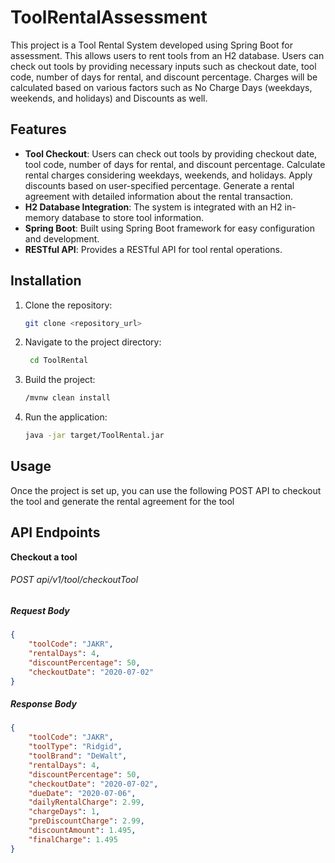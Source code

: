 # ToolRentalAssessment

This project is a Tool Rental System developed using Spring Boot for assessment. This allows users to rent tools from an H2 database. Users can check out tools by providing necessary inputs such as checkout date, tool code, number of days for rental, and discount percentage. Charges will be calculated based on various factors such as No Charge Days (weekdays, weekends, and holidays) and Discounts as well.

## Features

- **Tool Checkout**: 
		Users can check out tools by providing checkout date, tool code, number of days for rental, and discount percentage.
		Calculate rental charges considering weekdays, weekends, and holidays.
		Apply discounts based on user-specified percentage.
		Generate a rental agreement with detailed information about the rental transaction.
- **H2 Database Integration**: The system is integrated with an H2 in-memory database to store tool information.
- **Spring Boot**: Built using Spring Boot framework for easy configuration and development.
- **RESTful API**: Provides a RESTful API for tool rental operations.

## Installation

1. Clone the repository:

    ```bash
    git clone <repository_url>
    ```
2. Navigate to the project directory:

   ```bash
    cd ToolRental
    ```
3. Build the project:
    ```bash
    /mvnw clean install
    ```
4. Run the application:
    ```bash
    java -jar target/ToolRental.jar
    ```

## Usage

Once the project is set up, you can use the following POST API to checkout the tool and generate the rental agreement for the tool

## API Endpoints

**Checkout a tool**
######  POST api/v1/tool/checkoutTool 

##### Request Body
```json
{
    "toolCode": "JAKR",
    "rentalDays": 4,
    "discountPercentage": 50,
    "checkoutDate": "2020-07-02"
}
```

##### Response Body
```json
{
    "toolCode": "JAKR",
    "toolType": "Ridgid",
    "toolBrand": "DeWalt",
    "rentalDays": 4,
    "discountPercentage": 50,
    "checkoutDate": "2020-07-02",
    "dueDate": "2020-07-06",
    "dailyRentalCharge": 2.99,
    "chargeDays": 1,
    "preDiscountCharge": 2.99,
    "discountAmount": 1.495,
    "finalCharge": 1.495
}
```






